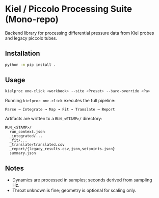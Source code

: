
# Kiel / Piccolo Processing Suite (Mono-repo)

Backend library for processing differential pressure data from Kiel probes and legacy piccolo tubes.

## Installation

```bash
python -m pip install .
```

## Usage

```bash
kielproc one-click <workbook> --site <Preset> --baro-override <Pa>
```

Running `kielproc one-click` executes the full pipeline:

```
Parse → Integrate → Map → Fit → Translate → Report
```

Artifacts are written to a `RUN_<STAMP>/` directory:

```
RUN_<STAMP>/
  run_context.json
  _integrated/...
  _fit/...
  _translate/translated.csv
  _report/{legacy_results.csv,json,setpoints.json}
  summary.json
```

## Notes
- Dynamics are processed in samples; seconds derived from sampling Hz.
- Throat unknown is fine; geometry is optional for scaling only.
